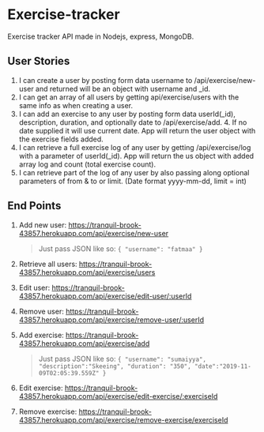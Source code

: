 # Exercise-tracker
Exercise tracker API made in Nodejs, express, MongoDB.

## User Stories
  1. I can create a user by posting form data username to /api/exercise/new-user and returned will be an object with username and _id.
  2. I can get an array of all users by getting api/exercise/users with the same info as when creating a user.
  3. I can add an exercise to any user by posting form data userId(_id), description, duration, and optionally date to /api/exercise/add.     4. If no date supplied it will use current date. App will return the user object with the exercise fields added.
  5. I can retrieve a full exercise log of any user by getting /api/exercise/log with a parameter of userId(_id). App will return the us      object with added array log and count (total exercise count).
  6. I can retrieve part of the log of any user by also passing along optional parameters of from & to or limit. (Date format yyyy-mm-dd,     limit = int)

## End Points
  1. Add new user:
     https://tranquil-brook-43857.herokuapp.com/api/exercise/new-user
     >Just pass JSON like so: `{ "username": "fatmaa" }`
     
  2. Retrieve all users:
      https://tranquil-brook-43857.herokuapp.com/api/exercise/users
      
  3. Edit user: 
     https://tranquil-brook-43857.herokuapp.com/api/exercise/edit-user/:userId
     
   4. Remove user: https://tranquil-brook-43857.herokuapp.com/api/exercise/remove-user/:userId
   
   5. Add exercise: https://tranquil-brook-43857.herokuapp.com/api/exercise/add
      >Just pass JSON like so: 
      `{
	"username": "sumaiyya",
	"description":"Skeeing",
	"duration": "350",
	"date":"2019-11-09T02:05:39.559Z" }`
   
   6. Edit exercise: https://tranquil-brook-43857.herokuapp.com/api/exercise/edit-exercise/:exerciseId
   
   7. Remove exercise: https://tranquil-brook-43857.herokuapp.com/api/exercise/remove-exercise/exerciseId
